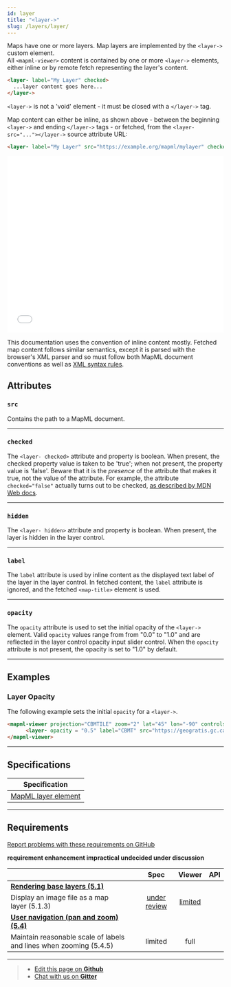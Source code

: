 ```yaml
---
id: layer
title: "<layer->"
slug: /layers/layer/
---
```


Maps have one or more layers. Map layers are implemented by the `<layer->` custom element.  
All `<mapml-viewer>` content is contained by one or more `<layer->` elements, either inline or by remote fetch representing the layer's content.

```html
<layer- label="My Layer" checked>
  ...layer content goes here...
</layer->
```

`<layer->` is not a 'void' element - it must be closed with a `</layer->` tag.

Map content can either be inline, as shown above - between the beginning `<layer->` and ending `</layer->` tags -
or fetched, from the `<layer- src="..."></layer->` source attribute URL:

```html
<layer- label="My Layer" src="https://example.org/mapml/mylayer" checked></layer->
```

<iframe src="../../../demo/layer-demo/" title="MapML Demo" height="410" width="100%" scrolling="no" frameBorder="0"></iframe>

This documentation uses the convention of inline content mostly.  Fetched map content
follows similar semantics, except it is parsed with the browser's XML parser and
so must follow both MapML document conventions as well as
[XML syntax rules](https://developer.mozilla.org/en-US/docs/Web/XML/XML_introduction).

## Attributes

### `src`

Contains the path to a MapML document.

---

### `checked`

The `<layer- checked>` attribute and property is boolean. When present,
the checked property value is taken to be 'true'; when not present, the property
value is 'false'.  Beware that it is the _presence_ of the attribute that makes it
true, not the value of the attribute. For example, the attribute `checked="false"`
actually turns out to be checked,
[as described by MDN Web docs](https://developer.mozilla.org/en-US/docs/Web/HTML/Attributes#boolean_attributes).

---

### `hidden`

The `<layer- hidden>` attribute and property is boolean. When present,
the layer is hidden in the layer control.

---

### `label`

The `label` attribute is used by inline content as the displayed text label of the
layer in the layer control.  In fetched content, the `label` attribute is ignored,
and the fetched `<map-title>` element is used.

---

### `opacity`

The `opacity` attribute is used to set the initial opacity of the `<layer->` element.
Valid `opacity` values range from from "0.0" to "1.0" and are reflected in the layer control
opacity input slider control. When the `opacity` attribute is not present, the opacity is set to "1.0" by default.

---

## Examples

### Layer Opacity

The following example sets the initial `opacity` for a `<layer->`. 

```html
<mapml-viewer projection="CBMTILE" zoom="2" lat="45" lon="-90" controls>
      <layer- opacity = "0.5" label="CBMT" src="https://geogratis.gc.ca/mapml/en/cbmtile/cbmt/" checked></layer->
</mapml-viewer>
```

---

## Specifications

| Specification                                                |
|--------------------------------------------------------------|
| [MapML layer element](https://maps4html.org/MapML-Specification/spec/#the-layer-element-0) |

---

## Requirements

[Report problems with these requirements on GitHub](https://github.com/Maps4HTML/HTML-Map-Element-UseCases-Requirements/issues/new?title=-SUMMARIZE+THE+PROBLEM-&body=-DESCRIBE+THE+PROBLEM-)

<p><b><span class="requirement">requirement</span>
<span class="enhancement">enhancement</span>
<span class="impractical">impractical</span>
<span class="undecided">undecided</span>
<span class="discussion">under discussion</span></b></p>

|  | Spec | Viewer | API |
|:---------------------------------------------------------------------------------|:------: |:-----: |:---: |
| [**Rendering base layers (5.1)**](https://maps4html.org/HTML-Map-Element-UseCases-Requirements/#map-viewers-capabilities-rendering) |  |  |  |
| <div class="enhancement">Display an image file as a map layer (5.1.3)</div> | [under review](https://github.com/Maps4HTML/MapML-Specification/issues/216) | [limited](https://maps4html.org/experiments/painting/) |  |
| [**User navigation (pan and zoom) (5.4)**](https://maps4html.org/HTML-Map-Element-UseCases-Requirements/#map-viewers-capabilities-user-navigation) |  |  |  |
| <div class="discussion">Maintain reasonable scale of labels and lines when zooming (5.4.5)</div> | limited | full |  |

---

> - [Edit this page on **Github**](https://github.com/Maps4HTML/web-map-doc/edit/main/docs/elements/layer.md)
> - [Chat with us on **Gitter**](https://gitter.im/Maps4HTML/chat)